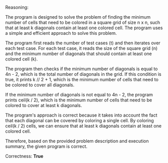 Reasoning:

The program is designed to solve the problem of finding the minimum number of cells that need to be colored in a square grid of size n x n, such that at least k diagonals contain at least one colored cell. The program uses a simple and efficient approach to solve this problem.

The program first reads the number of test cases (t) and then iterates over each test case. For each test case, it reads the size of the square grid (n) and the minimum number of diagonals that should contain at least one colored cell (k).

The program then checks if the minimum number of diagonals is equal to 4n - 2, which is the total number of diagonals in the grid. If this condition is true, it prints k // 2 + 1, which is the minimum number of cells that need to be colored to cover all diagonals.

If the minimum number of diagonals is not equal to 4n - 2, the program prints ceil(k / 2), which is the minimum number of cells that need to be colored to cover at least k diagonals.

The program's approach is correct because it takes into account the fact that each diagonal can be covered by coloring a single cell. By coloring ceil(k / 2) cells, we can ensure that at least k diagonals contain at least one colored cell.

Therefore, based on the provided problem description and execution summary, the given program is correct.

Correctness: **True**